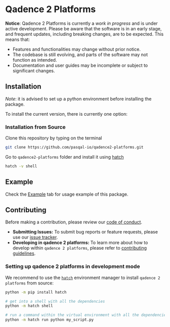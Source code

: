 # Qadence 2 Platforms

**Notice**: Qadence 2 Platforms is currently a *work in progress* and is under active development. Please be aware that the software is in an early stage, and frequent updates, including breaking changes, are to be expected. This means that:
* Features and functionalities may change without prior notice.
* The codebase is still evolving, and parts of the software may not function as intended.
* Documentation and user guides may be incomplete or subject to significant changes.


## Installation

*Note*: it is advised to set up a python environment before installing the package.

To install the current version, there is currently one option:


### Installation from Source

Clone this repository by typing on the terminal

```bash
git clone https://github.com/pasqal-io/qadence2-platforms.git
```

Go to `qadence2-platforms` folder and install it using [hatch](https://hatch.pypa.io/latest/)

```bash
hatch -v shell
```

## Example

Check the [Example](getting_started_example.md) tab for usage example of this package.


## Contributing

Before making a contribution, please review our [code of conduct](getting_started/CODE_OF_CONDUCT.md).

- **Submitting Issues:** To submit bug reports or feature requests, please use our [issue tracker](https://github.com/pasqal-io/qadence2-platforms/issues).
- **Developing in qadence 2 platforms:** To learn more about how to develop within `qadence 2 platforms`, please refer to [contributing guidelines](getting_started/CONTRIBUTING.md).

### Setting up qadence 2 platforms in development mode

We recommend to use the [`hatch`](https://hatch.pypa.io/latest/) environment manager to install `qadence 2 platforms` from source:

```bash
python -m pip install hatch

# get into a shell with all the dependencies
python -m hatch shell

# run a command within the virtual environment with all the dependencies
python -m hatch run python my_script.py
```
